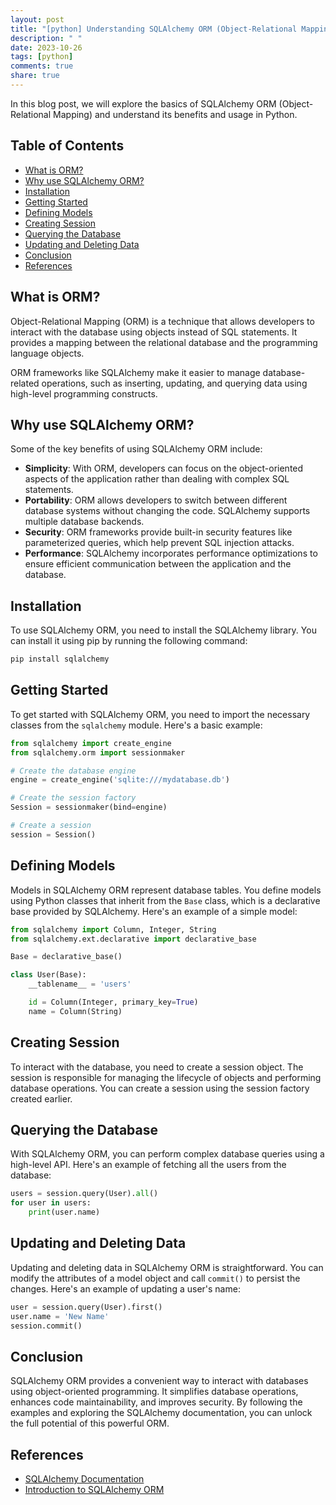 ```yaml
---
layout: post
title: "[python] Understanding SQLAlchemy ORM (Object-Relational Mapping)"
description: " "
date: 2023-10-26
tags: [python]
comments: true
share: true
---
```


In this blog post, we will explore the basics of SQLAlchemy ORM (Object-Relational Mapping) and understand its benefits and usage in Python.

## Table of Contents
- [What is ORM?](#what-is-orm)
- [Why use SQLAlchemy ORM?](#why-use-sqlalchemy-orm)
- [Installation](#installation)
- [Getting Started](#getting-started)
- [Defining Models](#defining-models)
- [Creating Session](#creating-session)
- [Querying the Database](#querying-the-database)
- [Updating and Deleting Data](#updating-and-deleting-data)
- [Conclusion](#conclusion)
- [References](#references)

## What is ORM?
Object-Relational Mapping (ORM) is a technique that allows developers to interact with the database using objects instead of SQL statements. It provides a mapping between the relational database and the programming language objects.

ORM frameworks like SQLAlchemy make it easier to manage database-related operations, such as inserting, updating, and querying data using high-level programming constructs.

## Why use SQLAlchemy ORM?
Some of the key benefits of using SQLAlchemy ORM include:
- **Simplicity**: With ORM, developers can focus on the object-oriented aspects of the application rather than dealing with complex SQL statements.
- **Portability**: ORM allows developers to switch between different database systems without changing the code. SQLAlchemy supports multiple database backends.
- **Security**: ORM frameworks provide built-in security features like parameterized queries, which help prevent SQL injection attacks.
- **Performance**: SQLAlchemy incorporates performance optimizations to ensure efficient communication between the application and the database.

## Installation
To use SQLAlchemy ORM, you need to install the SQLAlchemy library. You can install it using pip by running the following command:
```bash
pip install sqlalchemy
```

## Getting Started
To get started with SQLAlchemy ORM, you need to import the necessary classes from the `sqlalchemy` module. Here's a basic example:
```python
from sqlalchemy import create_engine
from sqlalchemy.orm import sessionmaker

# Create the database engine
engine = create_engine('sqlite:///mydatabase.db')

# Create the session factory
Session = sessionmaker(bind=engine)

# Create a session
session = Session()
```

## Defining Models
Models in SQLAlchemy ORM represent database tables. You define models using Python classes that inherit from the `Base` class, which is a declarative base provided by SQLAlchemy. Here's an example of a simple model:
```python
from sqlalchemy import Column, Integer, String
from sqlalchemy.ext.declarative import declarative_base

Base = declarative_base()

class User(Base):
    __tablename__ = 'users'

    id = Column(Integer, primary_key=True)
    name = Column(String)
```

## Creating Session
To interact with the database, you need to create a session object. The session is responsible for managing the lifecycle of objects and performing database operations. You can create a session using the session factory created earlier.

## Querying the Database
With SQLAlchemy ORM, you can perform complex database queries using a high-level API. Here's an example of fetching all the users from the database:
```python
users = session.query(User).all()
for user in users:
    print(user.name)
```

## Updating and Deleting Data
Updating and deleting data in SQLAlchemy ORM is straightforward. You can modify the attributes of a model object and call `commit()` to persist the changes. Here's an example of updating a user's name:
```python
user = session.query(User).first()
user.name = 'New Name'
session.commit()
```

## Conclusion
SQLAlchemy ORM provides a convenient way to interact with databases using object-oriented programming. It simplifies database operations, enhances code maintainability, and improves security. By following the examples and exploring the SQLAlchemy documentation, you can unlock the full potential of this powerful ORM.

## References
- [SQLAlchemy Documentation](https://docs.sqlalchemy.org/)
- [Introduction to SQLAlchemy ORM](https://realpython.com/sqlalchemy-orm-tutorial-for-python-developers/)